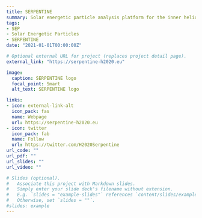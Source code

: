 ```yaml
---
title: SERPENTINE
summary: Solar energetic particle analysis platform for the inner heliosphere 
tags:
- SEP
- Solar Energetic Particles
- SERPENTINE
date: "2021-01-01T00:00:00Z"

# Optional external URL for project (replaces project detail page).
external_link: "https://serpentine-h2020.eu"

image:
  caption: SERPENTINE logo
  focal_point: Smart
  alt_text: SERPENTINE logo

links:
- icon: external-link-alt
  icon_pack: fas
  name: Webpage
  url: https://serpentine-h2020.eu
- icon: twitter
  icon_pack: fab
  name: Follow
  url: https://twitter.com/H2020Serpentine
url_code: ""
url_pdf: ""
url_slides: ""
url_video: ""

# Slides (optional).
#   Associate this project with Markdown slides.
#   Simply enter your slide deck's filename without extension.
#   E.g. `slides = "example-slides"` references `content/slides/example-slides.md`.
#   Otherwise, set `slides = ""`.
#slides: example
---
```



